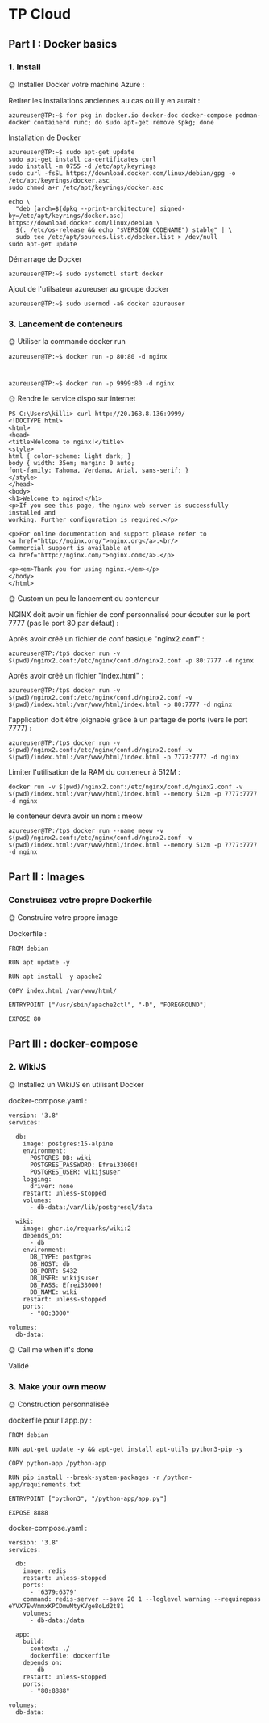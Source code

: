 # TP Cloud

## Part I : Docker basics

### 1. Install

🌞 Installer Docker votre machine Azure :

Retirer les installations anciennes au cas où il y en aurait :

    azureuser@TP:~$ for pkg in docker.io docker-doc docker-compose podman-docker containerd runc; do sudo apt-get remove $pkg; done

Installation de Docker

    azureuser@TP:~$ sudo apt-get update
    sudo apt-get install ca-certificates curl
    sudo install -m 0755 -d /etc/apt/keyrings
    sudo curl -fsSL https://download.docker.com/linux/debian/gpg -o /etc/apt/keyrings/docker.asc
    sudo chmod a+r /etc/apt/keyrings/docker.asc

    echo \
      "deb [arch=$(dpkg --print-architecture) signed-by=/etc/apt/keyrings/docker.asc] https://download.docker.com/linux/debian \
      $(. /etc/os-release && echo "$VERSION_CODENAME") stable" | \
      sudo tee /etc/apt/sources.list.d/docker.list > /dev/null
    sudo apt-get update

Démarrage de Docker

    azureuser@TP:~$ sudo systemctl start docker

Ajout de l'utilsateur azureuser au groupe docker

    azureuser@TP:~$ sudo usermod -aG docker azureuser

### 3. Lancement de conteneurs

🌞 Utiliser la commande docker run

    azureuser@TP:~$ docker run -p 80:80 -d nginx
#
    azureuser@TP:~$ docker run -p 9999:80 -d nginx

🌞 Rendre le service dispo sur internet

    PS C:\Users\killi> curl http://20.168.8.136:9999/
    <!DOCTYPE html>
    <html>
    <head>
    <title>Welcome to nginx!</title>
    <style>
    html { color-scheme: light dark; }
    body { width: 35em; margin: 0 auto;
    font-family: Tahoma, Verdana, Arial, sans-serif; }
    </style>
    </head>
    <body>
    <h1>Welcome to nginx!</h1>
    <p>If you see this page, the nginx web server is successfully installed and
    working. Further configuration is required.</p>

    <p>For online documentation and support please refer to
    <a href="http://nginx.org/">nginx.org</a>.<br/>
    Commercial support is available at
    <a href="http://nginx.com/">nginx.com</a>.</p>

    <p><em>Thank you for using nginx.</em></p>
    </body>
    </html>
    
🌞 Custom un peu le lancement du conteneur

NGINX doit avoir un fichier de conf personnalisé pour écouter sur le port 7777 (pas le port 80 par défaut) :

Après avoir créé un fichier de conf basique "nginx2.conf" :

    azureuser@TP:/tp$ docker run -v $(pwd)/nginx2.conf:/etc/nginx/conf.d/nginx2.conf -p 80:7777 -d nginx

Après avoir créé un fichier "index.html" :

    azureuser@TP:/tp$ docker run -v $(pwd)/nginx2.conf:/etc/nginx/conf.d/nginx2.conf -v $(pwd)/index.html:/var/www/html/index.html -p 80:7777 -d nginx

l'application doit être joignable grâce à un partage de ports (vers le port 7777) :

    azureuser@TP:/tp$ docker run -v $(pwd)/nginx2.conf:/etc/nginx/conf.d/nginx2.conf -v $(pwd)/index.html:/var/www/html/index.html -p 7777:7777 -d nginx

Limiter l'utilisation de la RAM du conteneur à 512M :

    docker run -v $(pwd)/nginx2.conf:/etc/nginx/conf.d/nginx2.conf -v $(pwd)/index.html:/var/www/html/index.html --memory 512m -p 7777:7777 -d nginx

le conteneur devra avoir un nom : meow

    azureuser@TP:/tp$ docker run --name meow -v $(pwd)/nginx2.conf:/etc/nginx/conf.d/nginx2.conf -v $(pwd)/index.html:/var/www/html/index.html --memory 512m -p 7777:7777 -d nginx

## Part II : Images

### Construisez votre propre Dockerfile

🌞 Construire votre propre image

Dockerfile : 

    FROM debian

    RUN apt update -y

    RUN apt install -y apache2

    COPY index.html /var/www/html/

    ENTRYPOINT ["/usr/sbin/apache2ctl", "-D", "FOREGROUND"]
    
    EXPOSE 80

## Part III : docker-compose

### 2. WikiJS

🌞 Installez un WikiJS en utilisant Docker

docker-compose.yaml :

    version: '3.8'
    services:

      db:
        image: postgres:15-alpine
        environment:
          POSTGRES_DB: wiki
          POSTGRES_PASSWORD: Efrei33000!
          POSTGRES_USER: wikijsuser
        logging:
          driver: none
        restart: unless-stopped
        volumes:
          - db-data:/var/lib/postgresql/data

      wiki:
        image: ghcr.io/requarks/wiki:2
        depends_on:
          - db
        environment:
          DB_TYPE: postgres
          DB_HOST: db
          DB_PORT: 5432
          DB_USER: wikijsuser
          DB_PASS: Efrei33000!
          DB_NAME: wiki
        restart: unless-stopped
        ports:
          - "80:3000"

    volumes:
      db-data:

🌞 Call me when it's done

Validé

### 3. Make your own meow

🌞 Construction personnalisée


dockerfile pour l'app.py : 

    FROM debian

    RUN apt-get update -y && apt-get install apt-utils python3-pip -y

    COPY python-app /python-app

    RUN pip install --break-system-packages -r /python-app/requirements.txt

    ENTRYPOINT ["python3", "/python-app/app.py"]

    EXPOSE 8888

docker-compose.yaml : 

    version: '3.8'
    services:

      db:
        image: redis
        restart: unless-stopped
        ports:
          - '6379:6379'
        command: redis-server --save 20 1 --loglevel warning --requirepass eYVX7EwVmmxKPCDmwMtyKVge8oLd2t81
        volumes:
          - db-data:/data

      app:
        build:
          context: ./
          dockerfile: dockerfile
        depends_on:
          - db
        restart: unless-stopped
        ports:
          - "80:8888"

    volumes:
      db-data:









